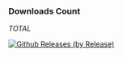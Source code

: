 ### Downloads Count

*TOTAL*

[![Github Releases (by Release)](https://img.shields.io/github/downloads/Project-poison/GApps/total.svg)](https://github.com/Project-poison/GApps/releases)
